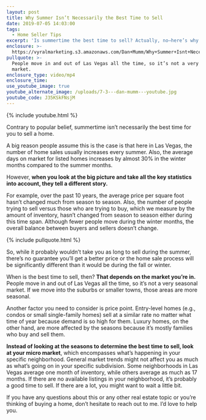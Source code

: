 ```yaml
---
layout: post
title: Why Summer Isn’t Necessarily the Best Time to Sell
date: 2019-07-05 14:03:00
tags:
  - Home Seller Tips
excerpt: 'Is summertime the best time to sell? Actually, no—here’s why.'
enclosure: >-
  https://vyralmarketing.s3.amazonaws.com/Dan+Mumm/Why+Summer+Isnt+Necessarily+the+Best+Time+to+Sell.mp4
pullquote: >-
  People move in and out of Las Vegas all the time, so it’s not a very seasonal
  market.
enclosure_type: video/mp4
enclosure_time:
use_youtube_image: true
youtube_alternate_image: /uploads/7-3---dan-mumm---youtube.jpg
youtube_code: J35KSkFNsjM
---
```


{% include youtube.html %}

Contrary to popular belief, summertime isn’t necessarily the best time for you to sell a home.&nbsp;

A big reason people assume this is the case is that here in Las Vegas, the number of home sales usually increases every summer. Also, the average days on market for listed homes increases by almost 30% in the winter months compared to the summer months.&nbsp;

However, **when you look at the big picture and take all the key statistics into account, they tell a different story.&nbsp;**

For example, over the past 10 years, the average price per square foot hasn’t changed much from season to season. Also, the number of people trying to sell versus those who are trying to buy, which we measure by the amount of inventory, hasn’t changed from season to season either during this time span. Although fewer people move during the winter months, the overall balance between buyers and sellers doesn’t change.&nbsp;

{% include pullquote.html %}

So, while it probably wouldn’t take you as long to sell during the summer, there’s no guarantee you’ll get a better price or the home sale process will be significantly different than it would be during the fall or winter.&nbsp;

When is the best time to sell, then? **That depends on the market you’re in.** People move in and out of Las Vegas all the time, so it’s not a very seasonal market. If we move into the suburbs or smaller towns, those areas are more seasonal.&nbsp;

Another factor you need to consider is price point. Entry-level homes (e.g., condos or small single-family homes) sell at a similar rate no matter what time of year because demand is so high for them. Luxury homes, on the other hand, are more affected by the seasons because it’s mostly families who buy and sell them.&nbsp;

**Instead of looking at the seasons to determine the best time to sell, look at your micro market**, which encompasses what’s happening in your specific neighborhood. General market trends might not affect you as much as what’s going on in your specific subdivision. Some neighborhoods in Las Vegas average one month of inventory, while others average as much as 17 months. If there are no available listings in your neighborhood, it’s probably a good time to sell. If there are a lot, you might want to wait a little bit.&nbsp;

If you have any questions about this or any other real estate topic or you’re thinking of buying a home, don’t hesitate to reach out to me. I’d love to help you.&nbsp;